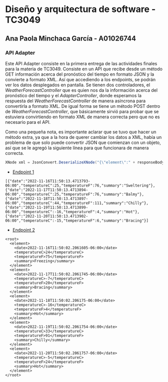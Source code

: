 # Diseño y arquitectura de software - TC3049
## Ana Paola Minchaca García - A01026744
### API Adapter

Este API Adapter consiste en la primera entrega de las actividades finales para la materia de TC3049. Consiste en un API que recibe desde un método GET información acerca del pronóstico del tiempo en formato JSON y la convierte a formato XML. Así que accediendo a los endpoints, se podrán ver los datos desplegados en pantalla.
Se tienen dos controladores, el *WeatherForecastController* que es quien nos da la información acerca del pronóstico del tiempo y el *AdapterController*, donde esperamos la respuesta del *WeatherForecastController* de manera asíncrona para convertirla a formato XML. De igual forma se tiene un método POST dentro de *WeatherForecastController*, que básicamente sirvió para probar que se estuviera convirtiendo en formato XML de manera correcta pero que no es necesario para el API. 

Como una pequeña nota, es importante aclarar que se tuvo que hacer un método extra, ya que a la hora de querer cambiar los datos a XML, había un problema de que solo puede convertir JSON que comienzan con un objeto, así que se le agregó la siguiente línea para que funcionara de manera correcta. 
``` C#
XNode xml = JsonConvert.DeserializeXNode("{\"element\":" + responseBody + "}", "root");
```

- [Endpoint 1](https://localhost:7076/WeatherForecast)
```
[{"date":"2022-11-16T11:50:13.4713793-06:00","temperatureC":25,"temperatureF":76,"summary":"Sweltering"},{"date":"2022-11-17T11:50:13.4713894-06:00","temperatureC":25,"temperatureF":76,"summary":"Balmy"},{"date":"2022-11-18T11:50:13.4713897-06:00","temperatureC":44,"temperatureF":111,"summary":"Chilly"},{"date":"2022-11-19T11:50:13.4713899-06:00","temperatureC":-16,"temperatureF":4,"summary":"Hot"},{"date":"2022-11-20T11:50:13.4713902-06:00","temperatureC":-15,"temperatureF":6,"summary":"Bracing"}]
```
- [Endpoint 2](https://localhost:7076/Adapter)
```
<root>
  <element>
    <date>2022-11-16T11:50:02.2061605-06:00</date>
    <temperatureC>24</temperatureC>
    <temperatureF>75</temperatureF>
    <summary>Freezing</summary>
  </element>
  <element>
    <date>2022-11-17T11:50:02.2061745-06:00</date>
    <temperatureC>-7</temperatureC>
    <temperatureF>20</temperatureF>
    <summary>Bracing</summary>
  </element>
  <element>
    <date>2022-11-18T11:50:02.206175-06:00</date>
    <temperatureC>-16</temperatureC>
    <temperatureF>4</temperatureF>
    <summary>Hot</summary>
  </element>
  <element>
    <date>2022-11-19T11:50:02.2061754-06:00</date>
    <temperatureC>33</temperatureC>
    <temperatureF>91</temperatureF>
    <summary>Chilly</summary>
  </element>
  <element>
    <date>2022-11-20T11:50:02.2061757-06:00</date>
    <temperatureC>-5</temperatureC>
    <temperatureF>24</temperatureF>
    <summary>Hot</summary>
  </element>
</root>
```

